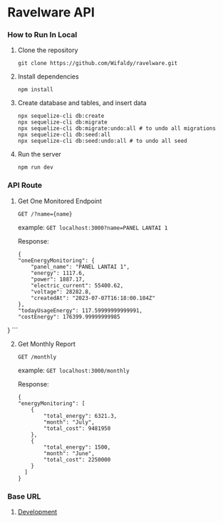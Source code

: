 # Ravelware API

### How to Run In Local

1. Clone the repository
    ```
    git clone https://github.com/Wifaldy/ravelware.git
    ```
2. Install dependencies
    ```
    npm install
    ```
3. Create database and tables, and insert data
    ```
    npx sequelize-cli db:create
    npx sequelize-cli db:migrate
    npx sequelize-cli db:migrate:undo:all # to undo all migrations
    npx sequelize-cli db:seed:all
    npx sequelize-cli db:seed:undo:all # to undo all seed
    ```
4. Run the server
    ```
    npm run dev
    ```

### API Route

1. Get One Monitored Endpoint
    ```
    GET /?name={name}
    ```
    
    example: `GET localhost:3000?name=PANEL LANTAI 1`

    Response:
    ```
    {
    "oneEnergyMonitoring": {
        "panel_name": "PANEL LANTAI 1",
        "energy": 1117.6,
        "power": 1887.17,
        "electric_current": 55400.62,
        "voltage": 28282.8,
        "createdAt": "2023-07-07T16:18:00.104Z"
    },
    "todayUsageEnergy": 117.59999999999991,
    "costEnergy": 176399.99999999985
}
    ```

2. Get Monthly Report
    ```
    GET /monthly
    ```
    
    example: `GET localhost:3000/monthly`

    Response:
    ```
    {
    "energyMonitoring": [
        {
            "total_energy": 6321.3,
            "month": "July",
            "total_cost": 9481950
        },
        {
            "total_energy": 1500,
            "month": "June",
            "total_cost": 2250000
        }
      ]
    }
    ```


### Base URL

1. [Development](https://localhost:3000)

